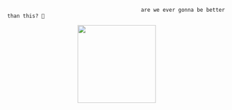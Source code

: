                                                are we ever gonna be better than this? 🌊

<div align="center">
  <a href="https://github.com/Amanda-Paz">
  <img height="180em" src="https://github-readme-stats.vercel.app/api?username=Amanda-Paz&show_icons=true&theme=synthwave&include_all_commits=true&count_private=true"/>
</div>


